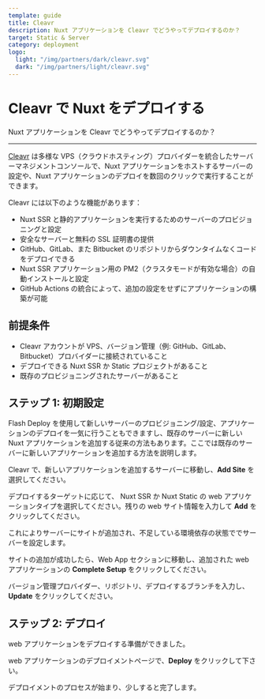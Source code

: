 ```yaml
---
template: guide
title: Cleavr
description: Nuxt アプリケーションを Cleavr でどうやってデプロイするのか？
target: Static & Server
category: deployment
logo:
  light: "/img/partners/dark/cleavr.svg"
  dark: "/img/partners/light/cleavr.svg"
---
```


# Cleavr で Nuxt をデプロイする

Nuxt アプリケーションを Cleavr でどうやってデプロイするのか？

---

[Cleavr](https://cleavr.io) は多様な VPS（クラウドホスティング）プロバイダーを統合したサーバーマネジメントコンソールで、Nuxt アプリケーションをホストするサーバーの設定や、Nuxt アプリケーションのデプロイを数回のクリックで実行することができます。

Cleavr には以下のような機能があります：

- Nuxt SSR と静的アプリケーションを実行するためのサーバーのプロビジョニングと設定
- 安全なサーバーと無料の SSL 証明書の提供
- GitHub、GitLab、また Bitbucket のリポジトリからダウンタイムなくコードをデプロイできる
- Nuxt SSR アプリケーション用の PM2（クラスタモードが有効な場合）の自動インストールと設定
- GitHub Actions の統合によって、追加の設定をせずにアプリケーションの構築が可能
## 前提条件

- Cleavr アカウントが VPS、バージョン管理（例: GitHub、GitLab、Bitbucket）プロバイダーに接続されていること
- デプロイできる Nuxt SSR か Static プロジェクトがあること
- 既存のプロビジョニングされたサーバーがあること

## ステップ 1: 初期設定

Flash Deploy を使用して新しいサーバーのプロビジョニング/設定、アプリケーションのデプロイを一気に行うこともできますし、既存のサーバーに新しい Nuxt アプリケーションを追加する従来の方法もあります。ここでは既存のサーバーに新しいアプリケーションを追加する方法を説明します。

Cleavr で、新しいアプリケーションを追加するサーバーに移動し、**Add Site** を選択してください。

デプロイするターゲットに応じて、 Nuxt SSR か Nuxt Static の web アプリケーションタイプを選択してください。残りの web サイト情報を入力して **Add** をクリックしてください。

これによりサーバーにサイトが追加され、不足している環境依存の状態ででサーバーを設定します。

サイトの追加が成功したら、Web App セクションに移動し、追加された web アプリケーションの **Complete Setup** をクリックしてください。

バージョン管理プロバイダー、リポジトリ、デプロイするブランチを入力し、**Update** をクリックしてください。

## ステップ 2: デプロイ

web アプリケーションをデプロイする準備ができました。

web アプリケーションのデプロイメントページで、**Deploy** をクリックして下さい。

デプロイメントのプロセスが始まり、少しすると完了します。
